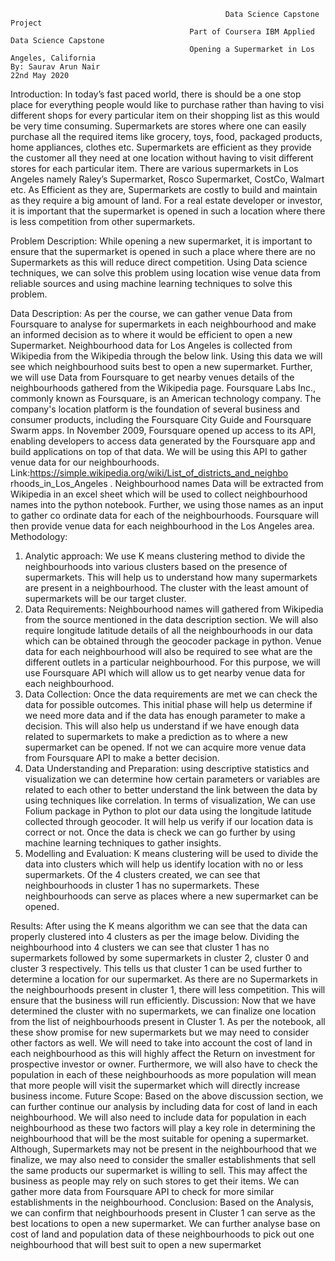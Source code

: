                                                     Data Science Capstone Project
                                            Part of Coursera IBM Applied Data Science Capstone
                                            Opening a Supermarket in Los Angeles, California
    By: Saurav Arun Nair
    22nd May 2020


Introduction:
In today’s fast paced world, there is should be a one stop place for everything people would like to purchase rather than having to visi different shops for every particular item on their shopping list as this would be very time consuming. Supermarkets are stores where one can easily purchase all the required items like grocery, toys, food, packaged products, home appliances, clothes etc. Supermarkets are efficient as they provide the customer all they need at one location without having to visit different stores for each particular item. There are various supermarkets in Los Angeles namely Raley’s Supermarket, Rosco Supermarket, CostCo, Walmart etc. As Efficient as they are, Supermarkets are costly to build and maintain as they require a big amount of land. For a real estate developer or investor, it is important that the supermarket is opened in such a location where there is less competition from other supermarkets.

Problem Description:
While opening a new supermarket, it is important to ensure that the supermarket is opened in such a place where there are no Supermarkets as this will reduce direct competition. Using Data science techniques, we can solve this problem using location wise venue data from reliable sources and using machine learning techniques to solve this problem.


Data Description:
As per the course, we can gather venue Data from Foursquare to 
analyse for supermarkets in each neighbourhood and make an 
informed decision as to where it would be efficient to open a new 
Supermarket. Neighbourhood data for Los Angeles is collected from 
Wikipedia from the Wikipedia through the below link. Using this data 
we will see which neighbourhood suits best to open a new 
supermarket. Further, we will use Data from Foursquare to get 
nearby venues details of the neighbourhoods gathered from the 
Wikipedia page. Foursquare Labs Inc., commonly known 
as Foursquare, is an American technology company. The company's 
location platform is the foundation of several business and consumer 
products, including the Foursquare City Guide and Foursquare 
Swarm apps. In November 2009, Foursquare opened up access to 
its API, enabling developers to access data generated by the 
Foursquare app and build applications on top of that data. We will be 
using this API to gather venue data for our neighbourhoods.
Link:https://simple.wikipedia.org/wiki/List_of_districts_and_neighbo
rhoods_in_Los_Angeles . Neighbourhood names Data will be 
extracted from Wikipedia in an excel sheet which will be used to 
collect neighbourhood names into the python notebook. Further, we 
using those names as an input to gather co ordinate data for each of 
the neighbourhoods. Foursquare will then provide venue data for
each neighbourhood in the Los Angeles area. 
Methodology:
1. Analytic approach: We use K means clustering method to divide 
the neighbourhoods into various clusters based on the 
presence of supermarkets. This will help us to understand how 
many supermarkets are present in a neighbourhood. The 
cluster with the least amount of supermarkets will be our 
target cluster.
2. Data Requirements: Neighbourhood names will gathered from 
Wikipedia from the source mentioned in the data description 
section. We will also require longitude latitude details of all the 
neighbourhoods in our data which can be obtained through the 
geocoder package in python. Venue data for each 
neighbourhood will also be required to see what are the 
different outlets in a particular neighbourhood. For this 
purpose, we will use Foursquare API which will allow us to get 
nearby venue data for each neighbourhood.
3. Data Collection: Once the data requirements are met we can 
check the data for possible outcomes. This initial phase will 
help us determine if we need more data and if the data has 
enough parameter to make a decision. This will also help us 
understand if we have enough data related to supermarkets to 
make a prediction as to where a new supermarket can be 
opened. If not we can acquire more venue data from 
Foursquare API to make a better decision.
4. Data Understanding and Preparation: using descriptive 
statistics and visualization we can determine how certain 
parameters or variables are related to each other to better 
understand the link between the data by using techniques like 
correlation. In terms of visualization, We can use Folium 
package in Python to plot our data using the longitude latitude 
collected through geocoder. It will help us verify if our location 
data is correct or not. Once the data is check we can go further 
by using machine learning techniques to gather insights.
5. Modelling and Evaluation: K means clustering will be used to 
divide the data into clusters which will help us identify location 
with no or less supermarkets. Of the 4 clusters created, we can 
see that neighbourhoods in cluster 1 has no supermarkets.
These neighbourhoods can serve as places where a new 
supermarket can be opened.






Results:
After using the K means algorithm we can see that the data can 
properly clustered into 4 clusters as per the image below.
Dividing the neighbourhood into 4 clusters we can see that cluster 1 
has no supermarkets followed by some supermarkets in cluster 2,
cluster 0 and cluster 3 respectively. This tells us that cluster 1 can be 
used further to determine a location for our supermarket. As there 
are no Supermarkets in the neighbourhoods present in cluster 1, 
there will less competition. This will ensure that the business will run 
efficiently.
Discussion:
Now that we have determined the cluster with no supermarkets, we 
can finalize one location from the list of neighbourhoods present in 
Cluster 1. As per the notebook, all these show promise for new 
supermarkets but we may need to consider other factors as well. We 
will need to take into account the cost of land in each 
neighbourhood as this will highly affect the Return on investment for 
prospective investor or owner. Furthermore, we will also have to 
check the population in each of these neighbourhoods as more 
population will mean that more people will visit the supermarket 
which will directly increase business income.
Future Scope:
Based on the above discussion section, we can further continue our 
analysis by including data for cost of land in each neighbourhood. We 
will also need to include data for population in each neighbourhood 
as these two factors will play a key role in determining the 
neighbourhood that will be the most suitable for opening a 
supermarket. Although, Supermarkets may not be present in the 
neighbourhood that we finalize, we may also need to consider the 
smaller establishments that sell the same products our supermarket 
is willing to sell. This may affect the business as people may rely on 
such stores to get their items. We can gather more data from 
Foursquare API to check for more similar establishments in the 
neighbourhood.
Conclusion:
Based on the Analysis, we can confirm that neighbourhoods present 
in Cluster 1 can serve as the best locations to open a new 
supermarket. We can further analyse base on cost of land and 
population data of these neighbourhoods to pick out one 
neighbourhood that will best suit to open a new supermarket
